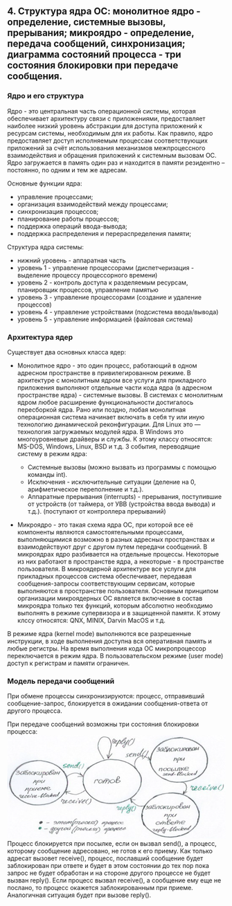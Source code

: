 ## 4. Структура ядра ОС: монолитное ядро - определение, системные вызовы, прерывания; микроядро - определение, передача сообщений, синхронизация; диаграмма состояний процесса - три состояния блокировки при передаче сообщения.

### Ядро и его структура
Ядро - это центральная часть операционной системы, которая обеспечивает архитектуру связи с приложениями, предоставляет наиболее низкий уровень абстракции
для доступа приложений к ресурсам системы, необходимым для их работы. Как правило, ядро предоставляет доступ исполняемым процессам соответствующих приложений
за счёт использования механизмов межпроцессного взаимодействия и обращения приложений к системным вызовам ОС. Ядро загружается в память один раз и находится в
памяти резидентно – постоянно, по одним и тем же адресам.

Основные функции ядра:
- управление процессами;
- организация взаимодействий между процессами;
- синхронизация процессов;
- планирование работы процессов;
- поддержка операций ввода-вывода;
- поддержка распределения и перераспределения памяти;

Структура ядра системы:
- нижний уровень - аппаратная часть
- уровень 1 - управление процессорами (диспетчеризация - выделение процессу процессорного времени)
- уровень 2 - контроль доступа к разделяемым ресурсам, планировщик процессов, управление памятью
- уровень 3 - управление процессорами (создание и удаление процессов)
- уровень 4 - управление устройствами (подсистема ввода/вывода)
- уровень 5 - управление информацией (файловая система)

### Архитектура ядер
Существует два основных класса ядер:
- Монолитное ядро - это один процесс, работающий в одном адресном пространстве в привилегированном режиме. В архитектуре с монолитным ядром все услуги
для прикладного приложения выполняют отдельные части кода ядра (в адресном пространстве ядра) - системные вызовы. В системах с монолитным ядром любое
расширение функциональности достигалось пересборкой ядра. Рано или поздно, любая монолитная операционная система начинает включать в себя ту или иную
технологию динамической реконфигурации. Для Linux это — технология загружаемых модулей ядра. В Windows это многоуровневые драйверы и службы.
К этому классу относятся: MS-DOS, Windows, Linux, BSD и т.д.
    3 события, переводящие систему в режим ядра:
  - Системные вызовы (можно вызвать из программы с помощью команды int).
  - Исключения - исключительные ситуации (деление на 0, арифметическое переполнение и т.д.).
  - Аппаратные прерывания (interrupts) - прерывания, поступившие от устройств (от таймера, от УВВ (устройства ввода вывода) и т.д.). (поступают от контроллера прерываний)

- Микроядро - это такая схема ядра ОС, при которой все её компоненты являются самостоятельными процессами, выполняющимися возможно в разных адресных
пространствах и взаимодействуют друг с другом путем передачи сообщений. В микроядрах ядро разбивается на отдельные процессы. Некоторые из них работают
в пространстве ядра, а некоторые - в пространстве пользователя. В микроядерной архитектуре все услуги для прикладных процессов система обеспечивает,
передавая сообщения-запросы соответствующим сервисам, которые выполняются в пространстве пользователя. Основным принципом организации микроядерных ОС
является включение в состав микроядра только тех функций, которым абсолютно необходимо выполнять в режиме супервизора и в защищенной памяти.
К этому клссу относятся: QNX, MINIX, Darvin MacOS и т.д.

В режиме ядра (kernel mode) выполняются все разрешенные инструкции, в ходе выполнения доступна вся оперативная память и любые регистры. На время выполнения
кода ОС микропроцессор переключается в режим ядра. В пользовательском режиме (user mode) доступ к регистрам и памяти ограничен.

### Модель передачи сообщений
При обмене процессы синхронизируются: процесс, отправивший сообщение-запрос, блокируется в ожидании сообщения-ответа от другого процесса. 

При передаче сообщений возможны три состояния блокировки процесса:
![три состояния блокировки процесса](./img/os_4_1.png)
Процесс блокируется при посылке, если он вызвал send(), а процесс, которому сообщение адресовано, не готов к его приему.
Как только адресат вызовет receive(), процесс, пославший сообщение будет заблокирован при ответе и будет в этом состоянии до тех пор пока запрос
не будет обработан и на стороне другого процессе не будет вызван reply(). Если процесс вызвал receive(), а сообщение ему еще не послано, то процесс
окажется заблокированным при приеме. Аналогичная ситуация будет при вызове reply().
